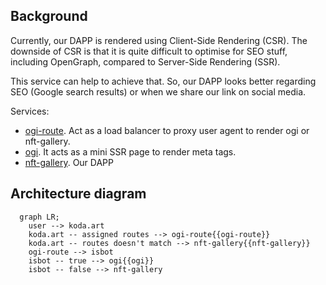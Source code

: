 ## Background

Currently, our DAPP is rendered using Client-Side Rendering (CSR). The downside of CSR is that it is quite difficult to optimise for SEO stuff, including OpenGraph, compared to Server-Side Rendering (SSR).

This service can help to achieve that. So, our DAPP looks better regarding SEO (Google search results) or when we share our link on social media.

Services:

- [ogi-route](https://github.com/kodadot/workers/tree/main/services/ogi-route). Act as a load balancer to proxy user agent to render ogi or nft-gallery.
- [ogi](https://github.com/kodadot/workers/tree/main/ogi). It acts as a mini SSR page to render meta tags.
- [nft-gallery](https://github.com/kodadot/nft-gallery). Our DAPP

## Architecture diagram

```mermaid
  graph LR;
	user --> koda.art
	koda.art -- assigned routes --> ogi-route{{ogi-route}}
	koda.art -- routes doesn't match --> nft-gallery{{nft-gallery}}
	ogi-route --> isbot
	isbot -- true --> ogi{{ogi}}
	isbot -- false --> nft-gallery
```
